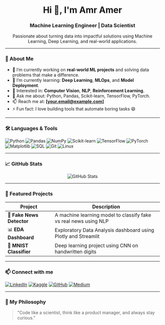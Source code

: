 <h1 align="center">Hi 👋, I'm Amr Amer</h1>
<h3 align="center">Machine Learning Engineer | Data Scientist</h3>

<p align="center">
  Passionate about turning data into impactful solutions using Machine Learning, Deep Learning, and real-world applications. 
</p>

---

### 🚀 About Me

- 🔭 I’m currently working on **real-world ML projects** and solving data problems that make a difference.
- 🌱 I’m currently learning: **Deep Learning**, **MLOps**, and **Model Deployment**.
- 🧠 Interested in: **Computer Vision**, **NLP**, **Reinforcement Learning**.
- 💬 Ask me about: Python, Pandas, Scikit-learn, TensorFlow, PyTorch.
- 📫 Reach me at: **[your.email@example.com]**
- ⚡ Fun fact: I love building tools that automate boring tasks 😄

---

### 🛠️ Languages & Tools

![Python](https://img.shields.io/badge/-Python-333333?style=flat&logo=python)
![Pandas](https://img.shields.io/badge/-Pandas-150458?style=flat&logo=pandas)
![NumPy](https://img.shields.io/badge/-NumPy-013243?style=flat&logo=numpy)
![Scikit-learn](https://img.shields.io/badge/-Scikit--learn-F7931E?style=flat&logo=scikit-learn)
![TensorFlow](https://img.shields.io/badge/-TensorFlow-FF6F00?style=flat&logo=tensorflow)
![PyTorch](https://img.shields.io/badge/-PyTorch-EE4C2C?style=flat&logo=pytorch)
![Matplotlib](https://img.shields.io/badge/-Matplotlib-11557C?style=flat)
![SQL](https://img.shields.io/badge/-SQL-4479A1?style=flat&logo=mysql)
![Git](https://img.shields.io/badge/-Git-F05032?style=flat&logo=git)
![Linux](https://img.shields.io/badge/-Linux-FCC624?style=flat&logo=linux)

---

### 📈 GitHub Stats

<p align="center">
  <img src="https://github-readme-stats.vercel.app/api?username=YOUR_USERNAME&show_icons=true&theme=radical" alt="GitHub Stats" />
</p>

---

### 📂 Featured Projects

| Project | Description |
|--------|-------------|
| 🤖 **Fake News Detector** | A machine learning model to classify fake vs real news using NLP |
| 📊 **EDA Dashboard** | Exploratory Data Analysis dashboard using Plotly and Streamlit |
| 🧠 **MNIST Classifier** | Deep learning project using CNN on handwritten digits |

---

### 📫 Connect with me

[![LinkedIn](https://img.shields.io/badge/-LinkedIn-0077B5?style=flat&logo=linkedin&logoColor=white)](https://linkedin.com/in/YOUR_USERNAME)
[![Kaggle](https://img.shields.io/badge/-Kaggle-20BEFF?style=flat&logo=kaggle&logoColor=white)](https://kaggle.com/YOUR_USERNAME)
[![GitHub](https://img.shields.io/badge/-GitHub-181717?style=flat&logo=github)](https://github.com/YOUR_USERNAME)
[![Medium](https://img.shields.io/badge/-Medium-12100E?style=flat&logo=medium)](https://medium.com/@YOUR_USERNAME)

---

### 🧰 My Philosophy

> "Code like a scientist, think like a product manager, and always stay curious."
